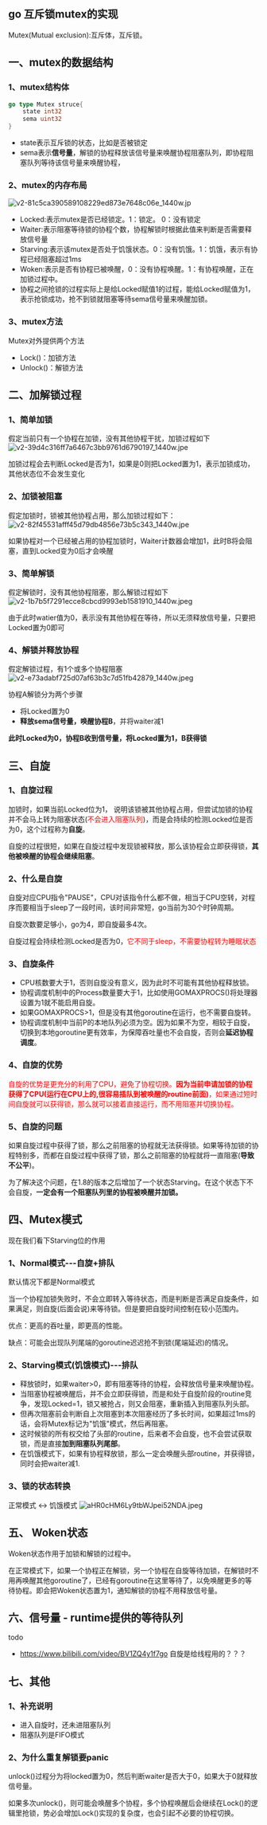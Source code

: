 ## go 互斥锁mutex的实现
Mutex(Mutual exclusion):互斥体，互斥锁。

## 一、mutex的数据结构
### 1、mutex结构体
```go
go type Mutex struce{
    state int32 
    sema uint32 
}
```
* state表示互斥锁的状态，比如是否被锁定
* sema表示**信号量**，解锁的协程释放该信号量来唤醒协程阻塞队列，即协程阻塞队列等待该信号量来唤醒协程，

### 2、mutex的内存布局
![v2-81c5ca390589108229ed873e7648c06e_1440w.jp](https://pic.imgdb.cn/item/611705185132923bf8d88506.jpg)

* Locked:表示mutex是否已经锁定。1：锁定。 0：没有锁定
* Waiter:表示阻塞等待锁的协程个数，协程解锁时根据此值来判断是否需要释放信号量
* Starving:表示该mutex是否处于饥饿状态。0：没有饥饿。1：饥饿，表示有协程已经阻塞超过1ms
* Woken:表示是否有协程已被唤醒，0：没有协程唤醒。1：有协程唤醒，正在加锁过程中。
* 协程之间抢锁的过程实际上是给Locked赋值1的过程，能给Locked赋值为1，表示抢锁成功，抢不到锁就阻塞等待sema信号量来唤醒加锁。

### 3、mutex方法
Mutex对外提供两个方法
* Lock()：加锁方法
* Unlock()：解锁方法

## 二、加解锁过程
### 1、简单加锁
假定当前只有一个协程在加锁，没有其他协程干扰，加锁过程如下
![v2-39d4c316ff7a6467c3bb9761d6790197_1440w.jpe](https://pic.imgdb.cn/item/6117062a5132923bf8db929e.jpg)

加锁过程会去判断Locked是否为1，如果是0则把Locked置为1，表示加锁成功，其他状态位不会发生变化

### 2、加锁被阻塞
假定加锁时，锁被其他协程占用，那么加锁过程如下：
![v2-82f45531afff45d79db4856e73b5c343_1440w.jpe](https://pic.imgdb.cn/item/611707735132923bf8df23de.jpg)

如果协程对一个已经被占用的协程加锁时，Waiter计数器会增加1，此时B将会阻塞，直到Locked变为0后才会唤醒

### 3、简单解锁
假定解锁时，没有其他协程阻塞，那么解锁过程如下
![v2-1b7b5f7291ecce8cbcd9993eb1581910_1440w.jpeg](https://pic.imgdb.cn/item/611707db5132923bf8e04ca8.jpg)

由于此时watier值为0，表示没有其他协程在等待，所以无须释放信号量，只要把Locked置为0即可

### 4、解锁并释放协程
假定解锁过程，有1个或多个协程阻塞
![v2-e73adabf725d07af63b3c7d51fb42879_1440w.jpeg](https://pic.imgdb.cn/item/611708335132923bf8e15264.jpg)

协程A解锁分为两个步骤
* 将Locked置为0
* **释放sema信号量，唤醒协程B**，并将waiter减1

**此时Locked为0，协程B收到信号量，将Locked置为1，B获得锁**

## 三、自旋
### 1、自旋过程
加锁时，如果当前Locked位为1， 说明该锁被其他协程占用，但尝试加锁的协程并不会马上转为阻塞状态(<font color="red">不会进入阻塞队列</font>)，而是会持续的检测Locked位是否为0，这个过程称为**自旋**。

自旋的过程很短，如果在自旋过程中发现锁被释放，那么该协程会立即获得锁，**其他被唤醒的协程会继续阻塞**。

### 2、什么是自旋
自旋对应CPU指令"PAUSE"，CPU对该指令什么都不做，相当于CPU空转，对程序而要相当于sleep了一段时间，该时间非常短，go当前为30个时钟周期。

自旋次数要足够小，go为4，即自旋最多4次。

自旋过程会持续检测Locked是否为0，<font color="red">它不同于sleep，不需要协程转为睡眠状态</font>

### 3、自旋条件
* CPU核数要大于1，否则自旋没有意义，因为此时不可能有其他协程释放锁。
* 协程调度机制中的Process数量要大于1，比如使用GOMAXPROCS()将处理器设置为1就不能启用自旋。
* 如果GOMAXPROCS>1，但是没有其他goroutine在运行，也不需要自旋转。
* 协程调度机制中当前P的本地队列必须为空。因为如果不为空，相较于自旋，切换到本地goroutine更有效率，为保障吞吐量也不会自旋，否则会**延迟协程调度**。 

### 4、自旋的优势
<font color="red">自旋的优势是更充分的利用了CPU，避免了协程切换。**因为当前申请加锁的协程获得了CPU(运行在CPU上的,很容易插队到被唤醒的routine前面)**，如果通过短时间自旋就可以获得锁，那么就可以接着直接运行，而不用阻塞并切换协程。</font>

### 5、自旋的问题
如果自旋过程中获得了锁，那么之前阻塞的协程就无法获得锁。如果等待加锁的协程特别多，而都在自旋过程中获得了锁，那么之前阻塞的协程就将一直阻塞(**导致不公平**)。

为了解决这个问题，在1.8的版本之后增加了一个状态Starving。在这个状态下不会自旋，**一定会有一个阻塞队列里的协程被唤醒并加锁。**

## 四、Mutex模式
现在我们看下Starving位的作用
### 1、Normal模式---自旋+排队
默认情况下都是Normal模式

当一个协程加锁失败时，不会立即转入等待状态，而是判断是否满足自旋条件，如果满足，则自旋(后面会说)来等待锁。但是要把自旋时间控制在较小范围内。

优点：更高的吞吐量，即更高的性能。

缺点：可能会出现队列尾端的goroutine迟迟抢不到锁(尾端延迟)的情况。

### 2、Starving模式(饥饿模式)---排队
* 释放锁时，如果waiter>0，即有阻塞等待的协程，会释放信号量来唤醒协程。
* 当阻塞协程被唤醒后，并不会立即获得锁，而是和处于自旋阶段的routine竞争，发现Locked=1，锁又被抢占，则又会阻塞，重新插入到阻塞队列头部。
* 但再次阻塞前会判断自上次阻塞到本次阻塞经历了多长时间，如果超过1ms的话，会将Mutex标记为"饥饿"模式，然后再阻塞。
* 这时候锁的所有权交给了头部的routine，后来者不会自旋，也不会尝试获取锁，而是直接**加到阻塞队列尾部**。
* 在饥饿模式下，如果有协程释放锁，那么一定会唤醒头部routine，并获得锁，同时会把waiter减1.

### 3、锁的状态转换
正常模式 <-> 饥饿模式
![aHR0cHM6Ly9tbWJpei52NDA.jpeg](https://pic.imgdb.cn/item/61172be45132923bf8621204.jpg)

## 五、 Woken状态
Woken状态作用于加锁和解锁的过程中。

在正常模式下，如果一个协程正在解锁，另一个协程在自旋等待加锁，在解锁时不用再唤醒其他goroutine了，已经有goroutine在这里等待了，以免唤醒更多的等待协程。即会把Woken状态置为1，通知解锁的协程不用释放信号量。

## 六、信号量 - runtime提供的等待队列
todo
* https://www.bilibili.com/video/BV1ZQ4y1f7go
自旋是给线程用的？？？ 

## 七、其他
### 1、补充说明
* 进入自旋时，还未进阻塞队列
* 阻塞队列是FIFO模式

### 2、为什么重复解锁要panic
unlock()过程分为将locked置为0，然后判断waiter是否大于0，如果大于0就释放信号量。

如果多次unlock()，则可能会唤醒多个协程，多个协程唤醒后会继续在Lock()的逻辑里抢锁，势必会增加Lock()实现的复杂度，也会引起不必要的协程切换。



